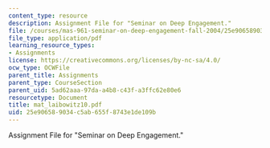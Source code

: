 ```yaml
---
content_type: resource
description: Assignment File for "Seminar on Deep Engagement."
file: /courses/mas-961-seminar-on-deep-engagement-fall-2004/25e906589034c5ab655f8743e1de109b_mat_laibowitz10.pdf
file_type: application/pdf
learning_resource_types:
- Assignments
license: https://creativecommons.org/licenses/by-nc-sa/4.0/
ocw_type: OCWFile
parent_title: Assignments
parent_type: CourseSection
parent_uid: 5ad62aaa-97da-a4b8-c43f-a3ffc62e80e6
resourcetype: Document
title: mat_laibowitz10.pdf
uid: 25e90658-9034-c5ab-655f-8743e1de109b
---
```

Assignment File for "Seminar on Deep Engagement."